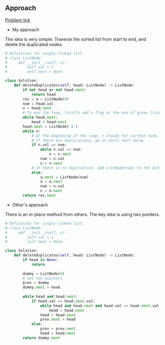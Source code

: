 ## Approach

[Problem link](https://leetcode.com/problems/remove-duplicates-from-sorted-list-ii/)

- My approach

The idea is very simple: Traverse the sorted list from start to end, and delete the duplicated nodes.

```python
# Definition for singly-linked list.
# class ListNode:
#     def __init__(self, x):
#         self.val = x
#         self.next = None

class Solution:
    def deleteDuplicates(self, head: ListNode) -> ListNode:
        if not head or not head.next:
            return head
        res = a = ListNode(0)
        num = head.val
        n = head.next
        # To end the loop, firstly add a flag at the end of given listnode
        while head.next:
            head = head.next
        head.next = ListNode('a')
        while n:
            # At the beginning of the loop, n stands for current node, num stands for the value of last node
            # If there are duplications, go on until next value
            if n.val == num:
                while n.val == num:
                    n = n.next
                num = n.val
                n = n.next
            # If there is no duplication, add ListNode(num) to the end of res
            else:
                a.next = ListNode(num)
                a = a.next
                num = n.val
                n = n.next
        return res.next
```

- Other's approach

There is an in-place method from others. The key idea is using two pointers.

```python
# Definition for singly-linked list.
# class ListNode:
#     def __init__(self, x):
#         self.val = x
#         self.next = None

class Solution:
    def deleteDuplicates(self, head: ListNode) -> ListNode:
        if head is None:
            return 
        
        dummy = ListNode(0)
        # Set two pointers
        prev = dummy
        dummy.next = head
        
        while head and head.next:
            if head.val == head.next.val:
                while head and head.next and head.val == head.next.val:
                    head = head.next
                head = head.next
                prev.next = head
            else:
                prev = prev.next
                head = head.next
        return dummy.next
```
